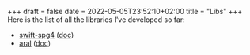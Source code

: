 +++ 
draft = false
date = 2022-05-05T23:52:10+02:00
title = "Libs"
+++
Here is the list of all the libraries I've developed so far:


* [swift-spg4](/libs/swift-spg4) ([doc](https://swiftpackageindex.com/csanfilippo/swift-sgp4/2.0.0/documentation/sgpkit))
* [aral](/libs/aral) ([doc](/doc/aral/0.x/))